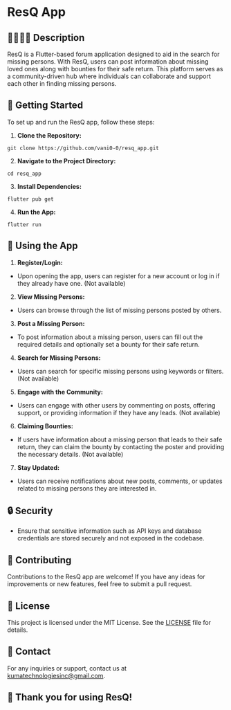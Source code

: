 # ResQ App

## 👨‍👩‍👧‍👦 Description

ResQ is a Flutter-based forum application designed to aid in the search for missing persons. With ResQ, users can post information about missing loved ones along with bounties for their safe return. This platform serves as a community-driven hub where individuals can collaborate and support each other in finding missing persons.

## 🚀 Getting Started

To set up and run the ResQ app, follow these steps:

1. **Clone the Repository:**
```   
git clone https://github.com/vani0-0/resq_app.git
```

2. **Navigate to the Project Directory:**
```
cd resq_app
```

3. **Install Dependencies:**
```
flutter pub get
```

4. **Run the App:**
```
flutter run
```


## 📱 Using the App

1. **Register/Login:**
- Upon opening the app, users can register for a new account or log in if they already have one. (Not available)

2. **View Missing Persons:**
- Users can browse through the list of missing persons posted by others.

3. **Post a Missing Person:**
- To post information about a missing person, users can fill out the required details and optionally set a bounty for their safe return.

4. **Search for Missing Persons:**
- Users can search for specific missing persons using keywords or filters. (Not available)

5. **Engage with the Community:**
- Users can engage with other users by commenting on posts, offering support, or providing information if they have any leads. (Not available)

6. **Claiming Bounties:**
- If users have information about a missing person that leads to their safe return, they can claim the bounty by contacting the poster and providing the necessary details. (Not available)

7. **Stay Updated:**
- Users can receive notifications about new posts, comments, or updates related to missing persons they are interested in.

## 🔒 Security

- Ensure that sensitive information such as API keys and database credentials are stored securely and not exposed in the codebase.

## 🤝 Contributing

Contributions to the ResQ app are welcome! If you have any ideas for improvements or new features, feel free to submit a pull request.

## 📝 License

This project is licensed under the MIT License. See the [LICENSE](LICENSE) file for details.

## 📧 Contact

For any inquiries or support, contact us at [kumatechnologiesinc@gmail.com](mailto:kumatechnologiesinc@gmail.com).

## 🌟 Thank you for using ResQ!
